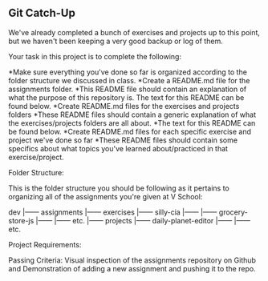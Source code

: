 Git Catch-Up
------------
We've already completed a bunch of exercises and projects up to this point, but we haven't been keeping a very good backup or log of them.

Your task in this project is to complete the following:

*Make sure everything you've done so far is organized according to the folder structure we discussed in class.
*Create a README.md file for the assignments folder.
*This README file should contain an explanation of what the purpose of this repository is. The text for this README can be found below.
*Create README.md files for the exercises and projects folders 
*These README files should contain a generic explanation of what the exercises/projects folders are all about.
*The text for this README can be found below.
*Create README.md files for each specific exercise and project we've done so far 
*These README files should contain some specifics about what topics you've learned about/practiced in that exercise/project.

Folder Structure:

This is the folder structure you should be following as it pertains to organizing all of the assignments you're given at V School:

dev
 |—— assignments
          |—— exercises
                  |—— silly-cia
                          |—— <files for this project>
                  |—— grocery-store-js
                          |—— <files for this project>
                  |—— etc.
          |—— projects
                  |—— daily-planet-editor
                          |—— <files for this project>
                  |—— etc.

Project Requirements:

Passing Criteria: Visual inspection of the assignments repository on Github and Demonstration of adding a new assignment and pushing it to the repo.